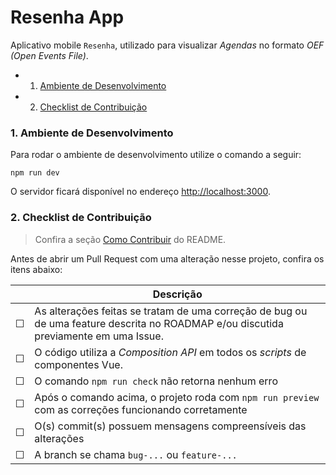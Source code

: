 # Resenha App

Aplicativo mobile `Resenha`, utilizado para visualizar _Agendas_ no formato *OEF (Open Events File)*.

<!-- vscode-markdown-toc -->
* 1. [Ambiente de Desenvolvimento](#AmbientedeDesenvolvimento)
* 2. [Checklist de Contribuição](#ChecklistdeContribuio)

<!-- vscode-markdown-toc-config
	numbering=true
	autoSave=true
	/vscode-markdown-toc-config -->
<!-- /vscode-markdown-toc -->

###  1. <a name='AmbientedeDesenvolvimento'></a>Ambiente de Desenvolvimento

Para rodar o ambiente de desenvolvimento utilize o comando a seguir:

```
npm run dev
```

O servidor ficará disponível no endereço [http://localhost:3000](http://localhost:3000).

###  2. <a name='ChecklistdeContribuio'></a>Checklist de Contribuição

> Confira a seção [Como Contribuir](../README.md#ComoContribuir) do README.

Antes de abrir um Pull Request com uma alteração nesse projeto, confira os itens abaixo:

|   |Descrição|
|---|---------|
|☐|As alterações feitas se tratam de uma correção de bug ou de uma feature descrita no ROADMAP e/ou discutida previamente em uma Issue.
|☐|O código utiliza a _Composition API_ em todos os _scripts_ de componentes Vue.
|☐|O comando `npm run check` não retorna nenhum erro
|☐|Após o comando acima, o projeto roda com `npm run preview` com as correções funcionando corretamente
|☐|O(s) commit(s) possuem mensagens compreensíveis das alterações
|☐|A branch se chama `bug-...` ou `feature-...`

